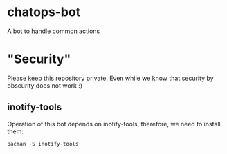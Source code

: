 # chatops-bot
A bot to handle common actions

# "Security"
Please keep this repository private. Even while we know that security by obscurity does not work :)

## inotify-tools
Operation of this bot depends on inotify-tools, therefore, we need to install them:

 ```shell
pacman -S inotify-tools
 ```
